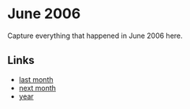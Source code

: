 # June 2006

Capture everything that happened in June 2006 here.

## Links
- [last month](calendar/months/2006-05.md)
- [next month](calendar/months/2006-07.md)
- [year](calendar/years/2006.md)